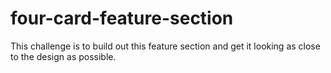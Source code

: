 # four-card-feature-section
This challenge is to build out this feature section and get it looking as close to the design as possible.
